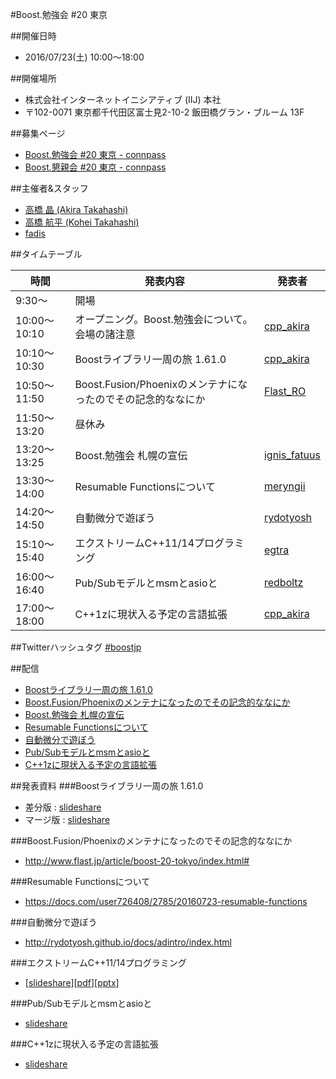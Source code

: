 #Boost.勉強会 #20 東京

##開催日時
- 2016/07/23(土) 10:00〜18:00


##開催場所
- 株式会社インターネットイニシアティブ (IIJ) 本社
- 〒102-0071 東京都千代田区富士見2-10-2 飯田橋グラン・ブルーム 13F


##募集ページ
- [Boost.勉強会 #20 東京 - connpass](http://connpass.com/event/34012/)
- [Boost.懇親会 #20 東京 - connpass](http://connpass.com/event/35556/)


##主催者&スタッフ
- [高橋 晶 (Akira Takahashi)](https://twitter.com/cpp_akira)
- [高橋 航平 (Kohei Takahashi)](http://twitter.com/Flast_RO)
- [fadis](https://twitter.com/fadis_)


##タイムテーブル

| 時間 | 発表内容 | 発表者 |
|------|----------|--------|
| 9:30〜 | 開場 | |
| 10:00～10:10 | オープニング。Boost.勉強会について。会場の諸注意 | [cpp_akira](https://twitter.com/cpp_akira) |
| 10:10～10:30 | Boostライブラリ一周の旅 1.61.0 | [cpp_akira](https://twitter.com/cpp_akira) |
| 10:50〜11:50 | Boost.Fusion/Phoenixのメンテナになったのでその記念的ななにか | [Flast_RO](https://twitter.com/Flast_RO) |
| 11:50〜13:20 | 昼休み |
| 13:20〜13:25 | Boost.勉強会 札幌の宣伝 | [ignis_fatuus](https://twitter.com/ignis_fatuus) |
| 13:30〜14:00 | Resumable Functionsについて | [meryngii](https://twitter.com/meryngii) |
| 14:20〜14:50 | 自動微分で遊ぼう | [rydotyosh](https://twitter.com/rydotyosh) |
| 15:10〜15:40 | エクストリームC\+\+11/14プログラミング | [egtra](https://twitter.com/egtra) |
| 16:00〜16:40 | Pub/Subモデルとmsmとasioと | [redboltz](https://twitter.com/redboltz) |
| 17:00〜18:00 | C\+\+1zに現状入る予定の言語拡張 | [cpp_akira](https://twitter.com/cpp_akira) |


##Twitterハッシュタグ
[#boostjp](https://twitter.com/search?q=%23boostjp)


##配信

- [Boostライブラリ一周の旅 1.61.0](https://youtu.be/-Htpaoplr-A)
- [Boost.Fusion/Phoenixのメンテナになったのでその記念的ななにか](https://youtu.be/nKr0ysoWCek)
- [Boost.勉強会 札幌の宣伝](https://youtu.be/5AF2CsWrr2s)
- [Resumable Functionsについて](https://youtu.be/iCPDglkZWHY)
- [自動微分で遊ぼう](https://youtu.be/458yucZ6T_0)
- [Pub/Subモデルとmsmとasioと](https://youtu.be/IM4rU_IDhCM)
- [C\+\+1zに現状入る予定の言語拡張](https://youtu.be/hsgThXd-5Ac)

##発表資料
###Boostライブラリ一周の旅 1.61.0
- 差分版 : [slideshare](http://www.slideshare.net/faithandbrave/boost-tour-1610)
- マージ版 : [slideshare](http://www.slideshare.net/faithandbrave/boost-tour-1610-merge)


###Boost.Fusion/Phoenixのメンテナになったのでその記念的ななにか
- <http://www.flast.jp/article/boost-20-tokyo/index.html#>


###Resumable Functionsについて
- <https://docs.com/user726408/2785/20160723-resumable-functions>


###自動微分で遊ぼう
- <http://rydotyosh.github.io/docs/adintro/index.html>


###エクストリームC++11/14プログラミング
- [[slideshare](http://www.slideshare.net/egtra/c1114-64328543)][[pdf](http://dev.activebasic.com/egtra2nd/documents/extreme-cpp-11-14.pdf)][[pptx](http://dev.activebasic.com/egtra2nd/documents/extreme-cpp-11-14.pptx)]



###Pub/Subモデルとmsmとasioと
- [slideshare](http://www.slideshare.net/taka111/pubsub-model-msm-and-asio)


###C++1zに現状入る予定の言語拡張
- [slideshare](http://www.slideshare.net/faithandbrave/c1z-draft)


